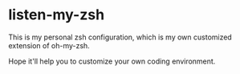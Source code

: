 # listen-my-zsh

This is my personal zsh configuration, which is my own customized extension of oh-my-zsh. 

Hope it'll help you to customize your own coding environment. 
